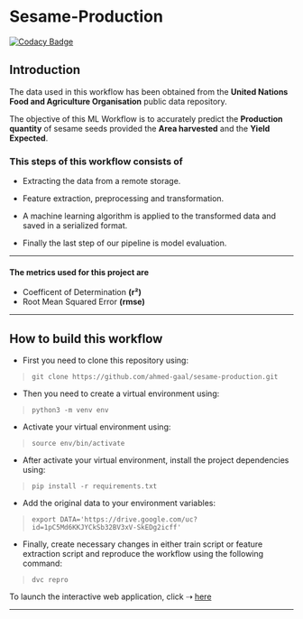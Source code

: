 # Sesame-Production
[![Codacy Badge](https://api.codacy.com/project/badge/Grade/4db1cb9e961d4516b4c65b086d18a8c6)](https://app.codacy.com/gh/ahmed14-cell/sesame-production?utm_source=github.com&utm_medium=referral&utm_content=ahmed14-cell/sesame-production&utm_campaign=Badge_Grade)

## Introduction

The data used in this workflow has been obtained from the **United Nations Food and Agriculture Organisation**
public data repository.

The objective of this ML Workflow is to accurately predict the **Production quantity** of
sesame seeds provided the **Area harvested** and the **Yield Expected**.

### This steps of this workflow consists of

*   Extracting the data from a remote storage.

*   Feature extraction, preprocessing and transformation.

*   A machine learning algorithm is applied to the transformed data and saved in a
serialized format.

*   Finally the last step of our pipeline is model evaluation. 

--------
#### The metrics used for this project are
*   Coefficent of Determination **(r²)**
*   Root Mean Squared Error **(rmse)**

--------

## How to build this workflow
*   First you need to clone this repository using:
>   ```git clone https://github.com/ahmed-gaal/sesame-production.git```
*   Then you need to create a virtual environment using:
>   ```python3 -m venv env```
*   Activate your virtual environment using:
>   ```source env/bin/activate```
*   After activate your virtual environment, install the project dependencies using:
>   ```pip install -r requirements.txt```
*   Add the original data to your environment variables:
>   ```export DATA='https://drive.google.com/uc?id=1pC5Md6KKJYCkSb32BV3xV-SkEDg2icff'```
*   Finally, create necessary changes in either train script or feature extraction script and reproduce the workflow using the following command:
>   ```dvc repro```

To launch the interactive web application, click ⇢ [here](https://sesame-prediction.herokuapp.com/)

--------